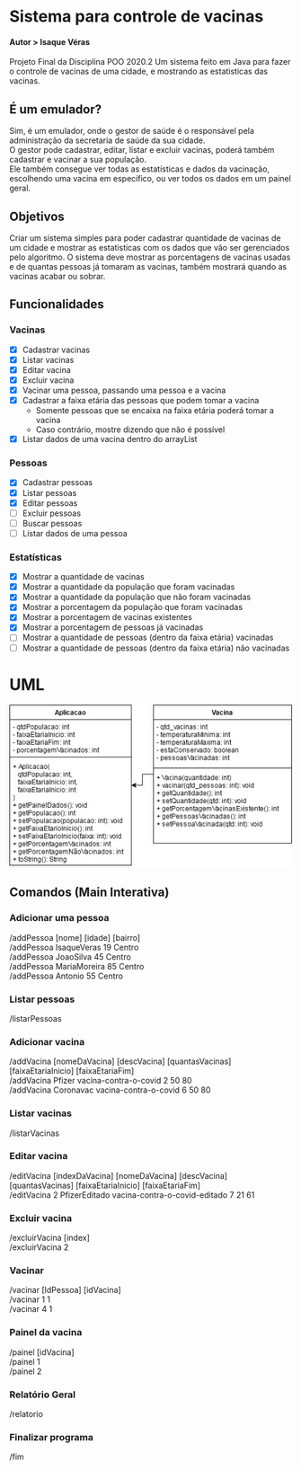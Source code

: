# Sistema para controle de vacinas
#### Autor > Isaque Véras

Projeto Final da Disciplina POO 2020.2
Um sistema feito em Java para fazer o controle de vacinas de uma cidade, e mostrando as estatisticas das vacinas.

## É um emulador?
  Sim, é um emulador, onde o gestor de saúde é o responsável pela administração da secretaria de saúde da sua cidade.<br>
  O gestor pode cadastrar, editar, listar e excluir vacinas, poderá também cadastrar e vacinar a sua população.<br>
  Ele também consegue ver todas as estatísticas e dados da vacinação, escolhendo uma vacina em específico, ou ver todos os dados em um painel geral.

## Objetivos
  Criar um sistema simples para poder cadastrar quantidade de vacinas de um cidade e mostrar as estatisticas com os dados que vão ser gerenciados pelo algoritmo. O sistema deve mostrar as porcentagens de vacinas usadas e de quantas pessoas já tomaram as vacinas, também mostrará quando as vacinas acabar ou sobrar.

## Funcionalidades
  
  ### Vacinas
  - [x] Cadastrar vacinas
  - [x] Listar vacinas
  - [x] Editar vacina
  - [x] Excluir vacina
  - [x] Vacinar uma pessoa, passando uma pessoa e a vacina
  - [x] Cadastrar a faixa etária das pessoas que podem tomar a vacina
    - Somente pessoas que se encaixa na faixa etária poderá tomar a vacina
    - Caso contrário, mostre dizendo que não é possível
  - [x] Listar dados de uma vacina dentro do arrayList
  
  ### Pessoas
  - [x] Cadastrar pessoas
  - [x] Listar pessoas
  - [x] Editar pessoas
  - [ ] Excluir pessoas
  - [ ] Buscar pessoas
  - [ ] Listar dados de uma pessoa

### Estatísticas
  - [x] Mostrar a quantidade de vacinas
  - [x] Mostrar a quantidade da população que foram vacinadas
  - [x] Mostrar a quantidade da população que não foram vacinadas
  - [x] Mostrar a porcentagem da população que foram vacinadas
  - [x] Mostrar a porcentagem de vacinas existentes
  - [x] Mostrar a porcentagem de pessoas já vacinadas
  - [ ] Mostrar a quantidade de pessoas (dentro da faixa etária) vacinadas
  - [ ] Mostrar a quantidade de pessoas (dentro da faixa etária) não vacinadas

# UML
![](Controle-de-vacinas.jpg)

## Comandos (Main Interativa)

### Adicionar uma pessoa
/addPessoa [nome] [idade] [bairro] <br>
/addPessoa IsaqueVeras 19 Centro <br>
/addPessoa JoaoSilva 45 Centro <br>
/addPessoa MariaMoreira 85 Centro <br>
/addPessoa Antonio 55 Centro

### Listar pessoas
/listarPessoas

### Adicionar vacina
/addVacina [nomeDaVacina] [descVacina] [quantasVacinas] [faixaEtariaInicio] [faixaEtariaFim] <br>
/addVacina Pfizer vacina-contra-o-covid 2 50 80 <br>
/addVacina Coronavac vacina-contra-o-covid 6 50 80 <br>

### Listar vacinas
/listarVacinas

### Editar vacina
/editVacina [indexDaVacina] [nomeDaVacina] [descVacina] [quantasVacinas] [faixaEtariaInicio] [faixaEtariaFim] <br>
/editVacina 2 PfizerEditado vacina-contra-o-covid-editado 7 21 61 <br>

### Excluir vacina
/excluirVacina [index] <br>
/excluirVacina 2

### Vacinar
/vacinar [IdPessoa] [idVacina] <br>
/vacinar 1 1 <br>
/vacinar 4 1

### Painel da vacina
/painel [idVacina] <br>
/painel 1 <br>
/painel 2

### Relatório Geral
/relatorio

### Finalizar programa
/fim